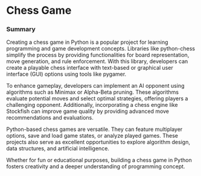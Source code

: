 <h1>
  Chess Game
</h1>
<h3>
  Summary 
</h3>
<p>
  Creating a chess game in Python is a popular project for learning programming and game development concepts. Libraries like python-chess simplify the process by providing functionalities for board representation, move generation, and rule enforcement. With this library, developers can create a playable chess interface with text-based or graphical user interface (GUI) options using tools like pygamer.

To enhance gameplay, developers can implement an AI opponent using algorithms such as Minimax or Alpha-Beta pruning. These algorithms evaluate potential moves and select optimal strategies, offering players a challenging opponent. Additionally, incorporating a chess engine like Stockfish can improve game quality by providing advanced move recommendations and evaluations.

Python-based chess games are versatile. They can feature multiplayer options, save and load game states, or analyze played games. These projects also serve as excellent opportunities to explore algorithm design, data structures, and artificial intelligence.

Whether for fun or educational purposes, building a chess game in Python fosters creativity and a deeper understanding of programming concept.
</p>
